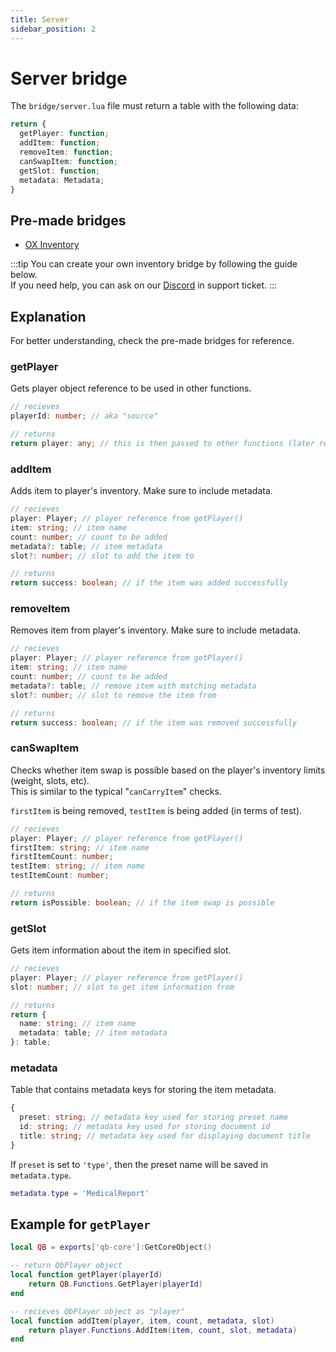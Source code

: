 ```yaml
---
title: Server
sidebar_position: 2
---
```


# Server bridge
The `bridge/server.lua` file must return a table with the following data:
```ts
return {
  getPlayer: function;
  addItem: function;
  removeItem: function;
  canSwapItem: function;
  getSlot: function;
  metadata: Metadata;
}
```



## Pre-made bridges
- [OX Inventory](./server/ox_inventory)

:::tip
You can create your own inventory bridge by following the guide below.  
If you need help, you can ask on our [Discord](https://discord.gg/2ZezMw2xvR) in support ticket.
:::



## Explanation
For better understanding, check the pre-made bridges for reference.

### getPlayer
Gets player object reference to be used in other functions.
```ts
// recieves
playerId: number; // aka "source"

// returns
return player: any; // this is then passed to other functions (later referred to as "Player" type)
```


### addItem
Adds item to player's inventory. Make sure to include metadata.
```ts
// recieves
player: Player; // player reference from getPlayer()
item: string; // item name
count: number; // count to be added
metadata?: table; // item metadata
slot?: number; // slot to add the item to

// returns
return success: boolean; // if the item was added successfully
```


### removeItem
Removes item from player's inventory. Make sure to include metadata.
```ts
// recieves
player: Player; // player reference from getPlayer()
item: string; // item name
count: number; // count to be added
metadata?: table; // remove item with matching metadata 
slot?: number; // slot to remove the item from

// returns
return success: boolean; // if the item was removed successfully
```


### canSwapItem
Checks whether item swap is possible based on the player's inventory limits (weight, slots, etc).  
This is similar to the typical "`canCarryItem`" checks.

`firstItem` is being removed, `testItem` is being added (in terms of test).
```ts
// recieves
player: Player; // player reference from getPlayer()
firstItem: string; // item name
firstItemCount: number;
testItem: string; // item name
testItemCount: number;

// returns
return isPossible: boolean; // if the item swap is possible
```


### getSlot
Gets item information about the item in specified slot.
```ts
// recieves
player: Player; // player reference from getPlayer()
slot: number; // slot to get item information from

// returns
return {
  name: string; // item name
  metadata: table; // item metadata
}: table;
```


### metadata
Table that contains metadata keys for storing the item metadata.
```ts
{
  preset: string; // metadata key used for storing preset name
  id: string; // metadata key used for storing document id
  title: string; // metadata key used for displaying document title
}
```

If `preset` is set to `'type'`, then the preset name will be saved in `metadata.type`.
```lua
metadata.type = 'MedicalReport'
```



## Example for `getPlayer`
```lua
local QB = exports['qb-core']:GetCoreObject()

-- return QbPlayer object
local function getPlayer(playerId)
    return QB.Functions.GetPlayer(playerId)
end

-- recieves QbPlayer object as "player"
local function addItem(player, item, count, metadata, slot)
    return player.Functions.AddItem(item, count, slot, metadata)
end
```
